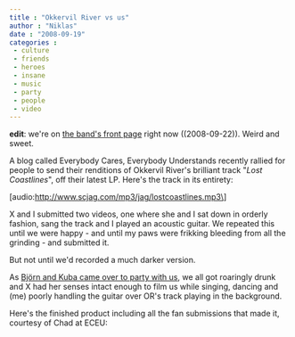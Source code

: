 ```yaml
---
title : "Okkervil River vs us"
author : "Niklas"
date : "2008-09-19"
categories : 
 - culture
 - friends
 - heroes
 - insane
 - music
 - party
 - people
 - video
---
```


**edit**: we're on [the band's front page](http://okkervilriver.com/index.php) right now ((2008-09-22)). Weird and sweet.

A blog called Everybody Cares, Everybody Understands recently rallied for people to send their renditions of Okkervil River's brilliant track "_Lost Coastlines_", off their latest LP. Here's the track in its entirety:

\[audio:http://www.scjag.com/mp3/jag/lostcoastlines.mp3\]

X and I submitted two videos, one where she and I sat down in orderly fashion, sang the track and I played an acoustic guitar. We repeated this until we were happy - and until my paws were frikking bleeding from all the grinding - and submitted it.

But not until we'd recorded a much darker version.

As [Björn and Kuba came over to party with us](http://flickr.com/photos/pivic/2820473223), we all got roaringly drunk and X had her senses intact enough to film us while singing, dancing and (me) poorly handling the guitar over OR's track playing in the background.

Here's the finished product including all the fan submissions that made it, courtesy of Chad at ECEU:
